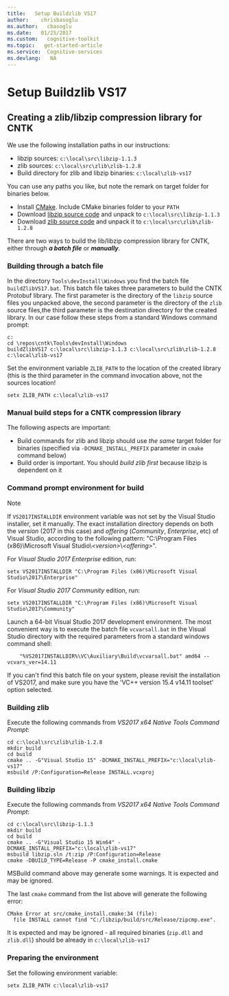 ```yaml
---
title:   Setup Buildzlib VS17
author:    chrisbasoglu
ms.author:   cbasoglu
ms.date:   01/25/2017
ms.custom:   cognitive-toolkit
ms.topic:   get-started-article
ms.service:  Cognitive-services
ms.devlang:   NA
---
```

# Setup Buildzlib VS17

## Creating a zlib/libzip compression library for CNTK

We use the following installation paths in our instructions:

* libzip sources: `c:\local\src\libzip-1.1.3`
* zlib sources: `c:\local\src\zlib\zlib-1.2.8`
* Build directory for zlib and libzip binaries: `c:\local\zlib-vs17`

You can use any paths you like, but note the remark on target folder for binaries below.

* Install [CMake](https://cmake.org/download/). Include CMake binaries folder to your `PATH`
* Download [libzip source code](http://nih.at/libzip/) and unpack to `c:\local\src\libzip-1.1.3`
* Download [zlib source code](http://zlib.net/) and unpack it to `c:\local\src\zlib\zlib-1.2.8`

There are two ways to build the lib/libzip compression library for CNTK, either through ***a batch file*** or ***manually***.

### Building through a batch file

In the directory ```Tools\devInstall\Windows``` you find the batch file ```buildZlibVS17.bat```. This batch file takes three parameters to build the CNTK Protobuf library. The first parameter is the directory of the ```libzip``` source files you unpacked above, the second parameter is the directory of the ```zlib``` source files,the third parameter is the destination directory for the created library. In our case follow these steps from a standard Windows command prompt:

```
c:
cd \repos\cntk\Tools\devInstall\Windows
buildZlibVS17 c:\local\src\libzip-1.1.3 c:\local\src\zlib\zlib-1.2.8 c:\local\zlib-vs17
```

Set the environment variable `ZLIB_PATH` to the location of the created library (this is the third parameter in the command invocation above, not the sources location!

```
setx ZLIB_PATH c:\local\zlib-vs17
```

### Manual build steps for a CNTK compression library

The following aspects are important:

* Build commands for zlib and libzip should use *the same* target folder for binaries (specified via `-DCMAKE_INSTALL_PREFIX` parameter in `cmake` command below)
* Build order is important. You should *build zlib first* because libzip is dependent on it

### Command prompt environment for build

> [!NOTE]
> If `VS2017INSTALLDIR` environment variable was not set by the Visual Studio installer, set it manually. The exact installation directory depends on both the *version* (2017 in this case) and *offering* (*Community*, *Enterprise*, etc) of Visual Studio, according to the following pattern: "C:\Program Files (x86)\Microsoft Visual Studio\\*\<version\>*\\*\<offering\>*".
>
> For *Visual Studio 2017 Enterprise* edition, run:
> ```
> setx VS2017INSTALLDIR "C:\Program Files (x86)\Microsoft Visual Studio\2017\Enterprise"
> ```
> For *Visual Studio 2017 Community* edition, run:
> ```
> setx VS2017INSTALLDIR "C:\Program Files (x86)\Microsoft Visual Studio\2017\Community"
> ```

Launch a 64-bit Visual Studio 2017 development environment. The most convenient way is to execute the batch file `vcvarsall.bat` in the Visual Studio directory with the required parameters from a standard windows command shell:

```
    "%VS2017INSTALLDIR%\VC\Auxiliary\Build\vcvarsall.bat" amd64 --vcvars_ver=14.11
```

If you can't find this batch file on your system, please revisit the installation of VS2017, and make sure you have the 'VC++ version 15.4 v14.11 toolset' option selected.

### Building zlib

Execute the following commands from *VS2017 x64 Native Tools Command Prompt*:

```
cd c:\local\src\zlib\zlib-1.2.8
mkdir build
cd build
cmake .. -G"Visual Studio 15" -DCMAKE_INSTALL_PREFIX="c:\local\zlib-vs17"
msbuild /P:Configuration=Release INSTALL.vcxproj
```

### Building libzip

Execute the following commands from *VS2017 x64 Native Tools Command Prompt*:

```
cd c:\local\src\libzip-1.1.3
mkdir build
cd build
cmake .. -G"Visual Studio 15 Win64" -DCMAKE_INSTALL_PREFIX="c:\local\zlib-vs17"
msbuild libzip.sln /t:zip /P:Configuration=Release
cmake -DBUILD_TYPE=Release -P cmake_install.cmake
```

MSBuild command above may generate some warnings. It is expected and may be ignored.

The last `cmake` command from the list above will generate the following error:

```
CMake Error at src/cmake_install.cmake:34 (file):
  file INSTALL cannot find "C:/libzip/build/src/Release/zipcmp.exe".
```

It is expected and may be ignored - all required binaries (`zip.dll` and `zlib.dll`) should be already in `c:\local\zlib-vs17`

### Preparing the environment

Set the following environment variable:

```
setx ZLIB_PATH c:\local\zlib-vs17
```
